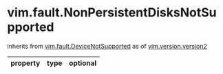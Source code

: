 vim.fault.NonPersistentDisksNotSupported
========================================
inherits from [vim.fault.DeviceNotSupported](docs/vim.fault.DeviceNotSupported.md)
as of [vim.version.version2](docs/vim.version.md)

| property | type | optional |
|:---------|:-----|:---------|
